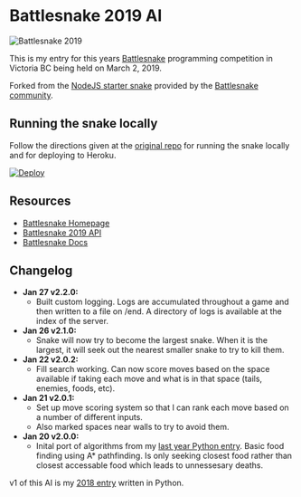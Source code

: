 # Battlesnake 2019 AI
![Battlesnake 2019](https://static1.squarespace.com/static/583102acff7c504696a7009b/t/5c2a3b9cf950b760dd5bacb4/1546542614910/BATTLESNAKE+LOGO+2019.png?format=2500w)

This is my entry for this years [Battlesnake](https://www.battlesnake.io) programming competition in Victoria BC being held on March 2, 2019.

Forked from the [NodeJS starter snake](https://github.com/battlesnakeio/starter-snake-node) provided by the [Battlesnake community](https://github.com/battlesnakeio/community).

## Running the snake locally
Follow the directions given at the [original repo](https://github.com/battlesnakeio/starter-snake-node) for running the snake locally and for deploying to Heroku.

[![Deploy](https://www.herokucdn.com/deploy/button.png)](https://heroku.com/deploy)

## Resources
* [Battlesnake Homepage](https://www.battlesnake.io/)
* [Battlesnake 2019 API](http://docs.battlesnake.io/snake-api.html)
* [Battlesnake Docs](http://docs.battlesnake.io)

## Changelog
* **Jan 27 v2.2.0:**
  * Built custom logging. Logs are accumulated throughout a game and then written to a file on /end. A directory of logs is available at the index of the server.
* **Jan 26 v2.1.0:**
  * Snake will now try to become the largest snake. When it is the largest, it will seek out the nearest smaller snake to try to kill them.
* **Jan 22 v2.0.2:**
  * Fill search working. Can now score moves based on the space available if taking each move and what is in that space (tails, enemies, foods, etc).
* **Jan 21 v2.0.1:**
  * Set up move scoring system so that I can rank each move based on a number of different inputs.
  * Also marked spaces near walls to try to avoid them.
* **Jan 20 v2.0.0:**
  * Inital port of algorithms from my [last year Python entry](https://github.com/tyrelh/battlesnake2018). Basic food finding using A* pathfinding. Is only seeking closest food rather than closest accessable food which leads to unnessesary deaths.

v1 of this AI is my [2018 entry](https://github.com/tyrelh/battlesnake2018) written in Python.